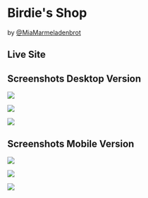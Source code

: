 # Birdie's Shop

by [@MiaMarmeladenbrot](https://github.com/MiaMarmeladenbrot)

## Live Site

## Screenshots Desktop Version

![](./public/screenshots/shop1.png)

![](./public/screenshots/shop2.png)

![](./public/screenshots/shop3.png)

## Screenshots Mobile Version

![](./public/screenshots/shop4.png)

![](./public/screenshots/shop5.png)

![](./public/screenshots/shop6.png)
